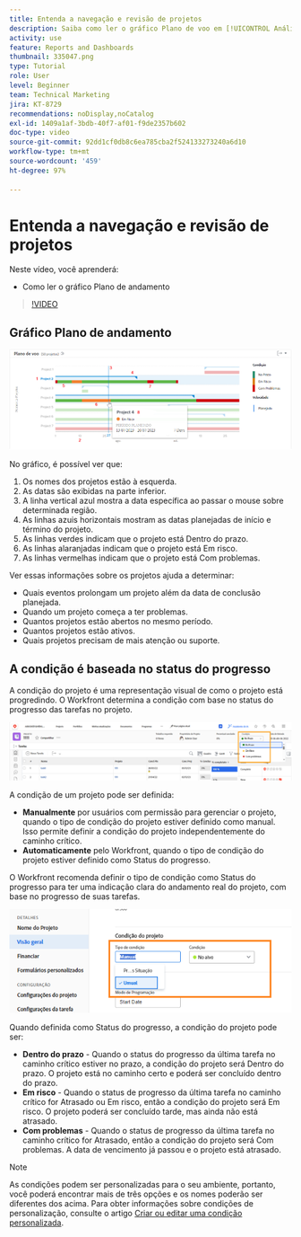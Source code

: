 ```yaml
---
title: Entenda a navegação e revisão de projetos
description: Saiba como ler o gráfico Plano de voo em [!UICONTROL Análises aprimoradas].
activity: use
feature: Reports and Dashboards
thumbnail: 335047.png
type: Tutorial
role: User
level: Beginner
team: Technical Marketing
jira: KT-8729
recommendations: noDisplay,noCatalog
exl-id: 1409a1af-3bdb-40f7-af01-f9de2357b602
doc-type: video
source-git-commit: 92dd1cf0db8c6ea785cba2f524133273240a6d10
workflow-type: tm+mt
source-wordcount: '459'
ht-degree: 97%

---
```


# Entenda a navegação e revisão de projetos

Neste vídeo, você aprenderá:

* Como ler o gráfico Plano de andamento

>[!VIDEO](https://video.tv.adobe.com/v/335047/?quality=12&learn=on)

## Gráfico Plano de andamento

![Imagem de um gráfico Plano de andamento com números correspondentes aos marcadores abaixo](assets/section-2-1.png)

No gráfico, é possível ver que:

1. Os nomes dos projetos estão à esquerda.
1. As datas são exibidas na parte inferior.
1. A linha vertical azul mostra a data específica ao passar o mouse sobre determinada região.
1. As linhas azuis horizontais mostram as datas planejadas de início e término do projeto.
1. As linhas verdes indicam que o projeto está Dentro do prazo.
1. As linhas alaranjadas indicam que o projeto está Em risco.
1. As linhas vermelhas indicam que o projeto está Com problemas.

Ver essas informações sobre os projetos ajuda a determinar:

* Quais eventos prolongam um projeto além da data de conclusão planejada.
* Quando um projeto começa a ter problemas.
* Quantos projetos estão abertos no mesmo período.
* Quantos projetos estão ativos.
* Quais projetos precisam de mais atenção ou suporte.

## A condição é baseada no status do progresso

A condição do projeto é uma representação visual de como o projeto está progredindo. O Workfront determina a condição com base no status do progresso das tarefas no projeto.

![Uma imagem de possíveis status de progresso](assets/section-2-2.png)

A condição de um projeto pode ser definida:

* **Manualmente** por usuários com permissão para gerenciar o projeto, quando o tipo de condição do projeto estiver definido como manual. Isso permite definir a condição do projeto independentemente do caminho crítico.
* **Automaticamente** pelo Workfront, quando o tipo de condição do projeto estiver definido como Status do progresso.

O Workfront recomenda definir o tipo de condição como Status do progresso para ter uma indicação clara do andamento real do projeto, com base no progresso de suas tarefas.

![Uma imagem de possíveis status de progresso](assets/section-2-3.png)

Quando definida como Status do progresso, a condição do projeto pode ser:

* **Dentro do prazo** - Quando o status do progresso da última tarefa no caminho crítico estiver no prazo, a condição do projeto será Dentro do prazo. O projeto está no caminho certo e poderá ser concluído dentro do prazo.
* **Em risco** - Quando o status de progresso da última tarefa no caminho crítico for Atrasado ou Em risco, então a condição do projeto será Em risco. O projeto poderá ser concluído tarde, mas ainda não está atrasado.
* **Com problemas** - Quando o status de progresso da última tarefa no caminho crítico for Atrasado, então a condição do projeto será Com problemas. A data de vencimento já passou e o projeto está atrasado.

>[!NOTE]
>
>As condições podem ser personalizadas para o seu ambiente, portanto, você poderá encontrar mais de três opções e os nomes poderão ser diferentes dos acima. Para obter informações sobre condições de personalização, consulte o artigo [Criar ou editar uma condição personalizada](https://experienceleague.adobe.com/docs/workfront/using/administration-and-setup/customize/custom-conditions/create-edit-custom-conditions.html?lang=pt-BR).
